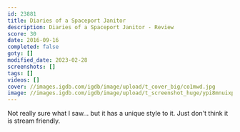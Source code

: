 ```yaml
---
id: 23881
title: Diaries of a Spaceport Janitor
description: Diaries of a Spaceport Janitor - Review
score: 30
date: 2016-09-16
completed: false
goty: []
modified_date: 2023-02-28
screenshots: []
tags: []
videos: []
cover: //images.igdb.com/igdb/image/upload/t_cover_big/co1mwd.jpg
image: //images.igdb.com/igdb/image/upload/t_screenshot_huge/ypi8mnuixpcz1mcqjmkh.jpg
---
```

Not really sure what I saw... but it has a unique style to it. Just don't think it is stream friendly.
